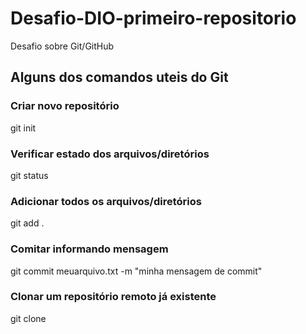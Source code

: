 # Desafio-DIO-primeiro-repositorio
Desafio sobre Git/GitHub


## Alguns dos comandos uteis do Git

### Criar novo repositório
git init

### Verificar estado dos arquivos/diretórios
git status

### Adicionar todos os arquivos/diretórios
git add .

### Comitar informando mensagem
git commit meuarquivo.txt -m "minha mensagem de commit"

### Clonar um repositório remoto já existente
git clone 

